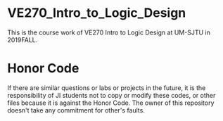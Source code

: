 # VE270_Intro_to_Logic_Design
This is the course work of VE270 Intro to Logic Design at UM-SJTU in 2019FALL.
# Honor Code
If there are similar questions or labs or projects in the future, it is the responsibility of JI students not to copy or modify these codes, or other files because it is against the Honor Code. The owner of this repository doesn't take any commitment for other's faults.
